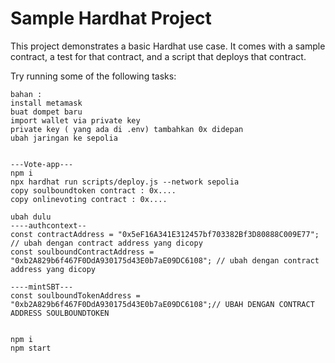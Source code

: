 # Sample Hardhat Project

This project demonstrates a basic Hardhat use case. It comes with a sample contract, a test for that contract, and a script that deploys that contract.

Try running some of the following tasks:
```shell
bahan :
install metamask
buat dompet baru
import wallet via private key
private key ( yang ada di .env) tambahkan 0x didepan
ubah jaringan ke sepolia

```

```shell

---Vote-app---
npm i
npx hardhat run scripts/deploy.js --network sepolia
copy soulboundtoken contract : 0x....
copy onlinevoting contract : 0x....
```

 ```ubah dulu
ubah dulu
----authcontext--
const contractAddress = "0x5eF16A341E312457bf703382Bf3D80888C009E77"; // ubah dengan contract address yang dicopy
const soulboundContractAddress = "0xb2A829b6f467F0DdA930175d43E0b7aE09DC6108"; // ubah dengan contract address yang dicopy

----mintSBT---
const soulboundTokenAddress = "0xb2A829b6f467F0DdA930175d43E0b7aE09DC6108";// UBAH DENGAN CONTRACT ADDRESS SOULBOUNDTOKEN

```
 ```ubah dulu

npm i
npm start
```
